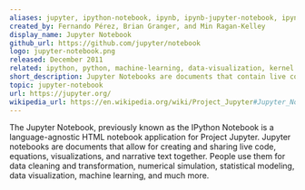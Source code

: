 ```yaml
---
aliases: jupyter, ipython-notebook, ipynb, ipynb-jupyter-notebook, ipynb-notebook
created_by: Fernando Pérez, Brian Granger, and Min Ragan-Kelley
display_name: Jupyter Notebook
github_url: https://github.com/jupyter/notebook
logo: jupyter-notebook.png
released: December 2011
related: ipython, python, machine-learning, data-visualization, kernel
short_description: Jupyter Notebooks are documents that contain live code, visualizations, and narrative text.
topic: jupyter-notebook
url: https://jupyter.org/
wikipedia_url: https://en.wikipedia.org/wiki/Project_Jupyter#Jupyter_Notebook
---
```


The Jupyter Notebook, previously known as the IPython Notebook is a language-agnostic HTML notebook application for Project Jupyter. Jupyter notebooks are documents that allow for creating and sharing live code, equations, visualizations, and narrative text together. People use them for data cleaning and transformation, numerical simulation, statistical modeling, data visualization, machine learning, and much more.
